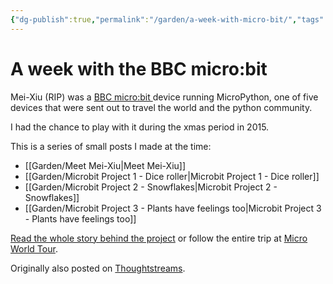 ```yaml
---
{"dg-publish":true,"permalink":"/garden/a-week-with-micro-bit/","tags":["python","embedded","microbit"],"created":"2024-03-01T16:13:50.534+00:00","updated":"2024-03-03T10:41:50.188+00:00"}
---
```


# A week with the BBC micro:bit

Mei-Xiu (RIP) was a [BBC micro:bit ](https://www.bbc.co.uk/mediacentre/mediapacks/microbit)device running MicroPython, one of five devices that were sent out to travel the world and the python community.

I had the chance to play with it during the xmas period in 2015.

This is a series of small posts I made at the time:
* [[Garden/Meet Mei-Xiu\|Meet Mei-Xiu]]
* [[Garden/Microbit Project 1 - Dice roller\|Microbit Project 1 - Dice roller]]
* [[Garden/Microbit Project 2 - Snowflakes\|Microbit Project 2 - Snowflakes]]
* [[Garden/Microbit Project 3 - Plants have feelings too\|Microbit Project 3 - Plants have feelings too]]

[Read the whole story behind the project](http://microworldtour.github.io/about.html) or follow the entire trip at [Micro World Tour](https://microworldtour.github.io/microbit/meixiu.html).

Originally also posted on [Thoughtstreams](https://thoughtstreams.io/Geekfish/a-week-with-microbit/).

